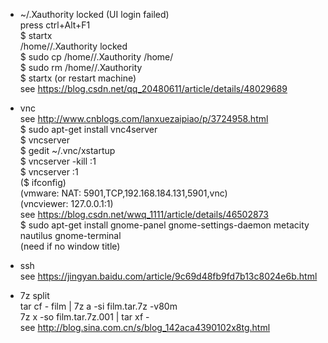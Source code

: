 * ~/.Xauthority locked (UI login failed)    
press ctrl+Alt+F1  
$ startx  
/home/<User>/.Xauthority locked  
$ sudo cp /home/<User Name>/.Xauthority /home/  
$ sudo rm /home/<User Name>/.Xauthority  
$ startx (or restart machine)  
see https://blog.csdn.net/qq_20480611/article/details/48029689  

* vnc  
see http://www.cnblogs.com/lanxuezaipiao/p/3724958.html  
$ sudo apt-get install vnc4server  
$ vncserver  
$ gedit ~/.vnc/xstartup  
$ vncserver -kill :1  
$ vncserver :1  
($ ifconfig)  
(vmware: NAT: 5901,TCP,192.168.184.131,5901,vnc)  
(vncviewer: 127.0.0.1:1)  
see https://blog.csdn.net/wwq_1111/article/details/46502873  
$ sudo apt-get install gnome-panel gnome-settings-daemon metacity nautilus gnome-terminal  
(need if no window title)  

* ssh  
see https://jingyan.baidu.com/article/9c69d48fb9fd7b13c8024e6b.html  

* 7z split    
tar cf - film | 7z a -si film.tar.7z -v80m  
7z x -so film.tar.7z.001 | tar xf -  
see http://blog.sina.com.cn/s/blog_142aca4390102x8tg.html  
